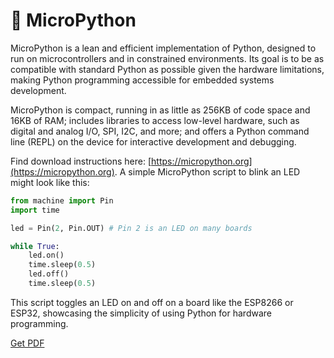 # 🤖 MicroPython

MicroPython is a lean and efficient implementation of Python, designed to run on microcontrollers and in constrained environments. Its goal is to be as compatible with standard Python as possible given the hardware limitations, making Python programming accessible for embedded systems development. 

MicroPython is compact, running in as little as 256KB of code space and 16KB of RAM; includes libraries to access low-level hardware, such as digital and analog I/O, SPI, I2C, and more; and offers a Python command line (REPL) on the device for interactive development and debugging.

Find download instructions here: [https://micropython.org](https://micropython.org). A simple MicroPython script to blink an LED might look like this:

```python
from machine import Pin
import time

led = Pin(2, Pin.OUT) # Pin 2 is an LED on many boards

while True:
    led.on()
    time.sleep(0.5)
    led.off()
    time.sleep(0.5)
```

This script toggles an LED on and off on a board like the ESP8266 or ESP32, showcasing the simplicity of using Python for hardware programming.



[Get PDF](https://makepythonfaster.gumroad.com/l/get)
